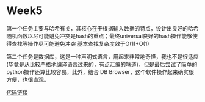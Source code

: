 # Week5

第一个任务主要与哈希有关，其核心在于根据输入数据的特点，设计出良好的哈希随机函数以尽可能避免冲突是hash的重点；最终universal良好的hash操作能够使得查找等操作尽可能避免冲突 基本查找复杂度效于O(1)+O(1)



第二个任务是数据库，这是一种声明式语言，用起来非常地奇怪，我也不是很适应(毕竟是从比较严格地编译语言过来的，有点汇编的味道)，但是最后尝试了简单的python操作还算比较容易，此外，结合 DB Browser，这个软件操作起来确实很方便，也很直观。



[代码链接](https://github.com/Zoutianjian/The_first_Try_git/tree/master/week_5)

